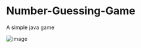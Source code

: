 # Number-Guessing-Game
A simple java game

![image](https://user-images.githubusercontent.com/108752216/178222739-860dd1e3-f692-46a2-ab1f-992e0b3ad076.png)
